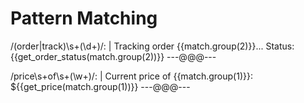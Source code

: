 # Pattern Matching
/(order|track)\s+(\d+)/: |
  Tracking order {{match.group(2)}}...
  Status: {{get_order_status(match.group(2))}}
---@@@---


/price\s+of\s+(\w+)/: |
  Current price of {{match.group(1)}}:
  ${{get_price(match.group(1))}}
---@@@---

